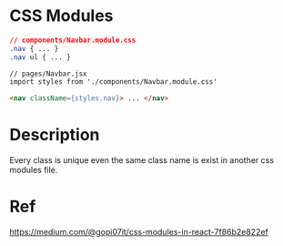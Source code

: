 # CSS Modules
```css
// components/Navbar.module.css
.nav { ... }
.nav ul { ... }
```

```html
// pages/Navbar.jsx
import styles from './components/Navbar.module.css'

<nav className={styles.nav}> ... </nav>
```

# Description
Every class is unique even the same class name is exist in another css modules file.

# Ref
https://medium.com/@gopi07it/css-modules-in-react-7f86b2e822ef
